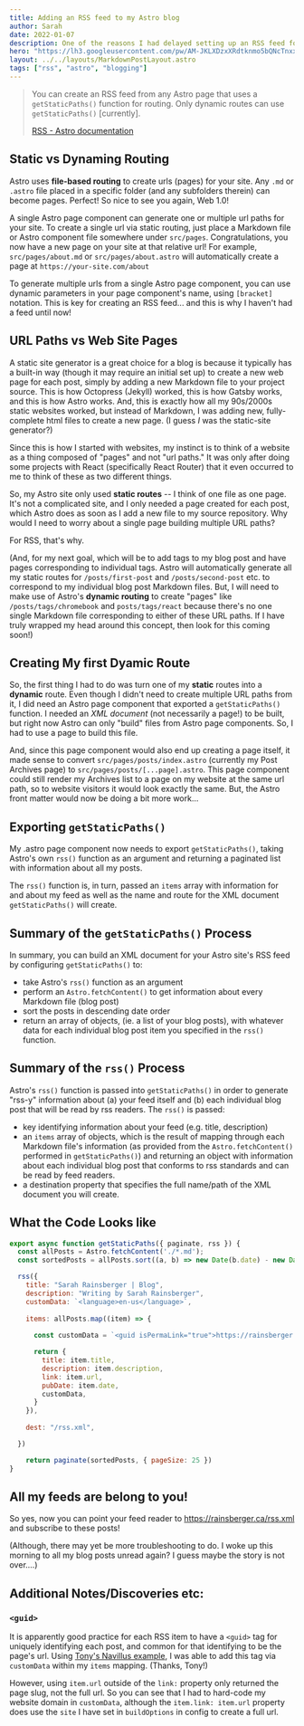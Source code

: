 ```yaml
---
title: Adding an RSS feed to my Astro blog
author: Sarah
date: 2022-01-07
description: One of the reasons I had delayed setting up an RSS feed for this blog is that Astro is still technically in beta, and many aspects of coding the site are changing right before my eyes! With everything else I was learning, I didn't want to have to re-learn this, too. But, in the spirit of accessible, self-hosted content, I started the new year by sitting down and cranking it out. Here's how I did it...
hero: "https://lh3.googleusercontent.com/pw/AM-JKLXDzxXRdtknmo5bQNcTnxxZg8Q-Ux4mHbTKHTvWtziRsmVhaK5VmigyjBVpuY_IBCVggs4ndbJhFvctS5xasCT8KcQzd6eKaY3vN50KMC6A_MYqa9exzg5y-e-pg2v6D0cTBcOKCUG9wZd0m-Cqn5Tc8Q=w250-no?"
layout: ../../layouts/MarkdownPostLayout.astro
tags: ["rss", "astro", "blogging"]
---
```

> You can create an RSS feed from any Astro page that uses a `getStaticPaths()` function for routing. Only dynamic routes can use `getStaticPaths()` [currently].
>
> [RSS - Astro documentation](https://docs.astro.build/en/guides/rss/)

## Static vs Dynaming Routing

Astro uses **file-based routing** to create urls (pages) for your site. Any `.md` or `.astro` file placed in a specific folder (and any subfolders therein) can become pages. Perfect! So nice to see you again, Web 1.0!

A single Astro page component can generate one or multiple url paths for your site. To create a single url via static routing, just place a Markdown file or Astro component file somewhere under `src/pages`. Congratulations, you now have a new page on your site at that relative url!  For example, `src/pages/about.md` or `src/pages/about.astro` will automatically create a page at `https://your-site.com/about`

To generate multiple urls from a single Astro page component, you can use dynamic parameters in your page component's name, using `[bracket]` notation. This is key for creating an RSS feed... and this is why I haven't had a feed until now!

## URL Paths vs Web Site Pages

A static site generator is a great choice for a blog is because it typically has a built-in way (though it may require an initial set up) to create a new web page for each post, simply by adding a new Markdown file to your project source. This is how Octopress (Jekyll) worked, this is how Gatsby works, and this is how Astro works. And, this is exactly how all my 90s/2000s static websites worked, but instead of Markdown, I was adding new, fully-complete html files to create a new page. (I guess *I* was the static-site generator?)

Since this is how I started with websites, my instinct is to think of a website as a thing composed of "pages" and not "url paths." It was only after doing some projects with React (specifically React Router) that it even occurred to me to think of these as two different things.

So, my Astro site only used **static routes** -- I think of one file as one page. It's not a complicated site, and I only needed a page created for each post, which Astro does as soon as I add a new file to my source repository. Why would I need to worry about a single page building multiple URL paths?

For RSS, that's why. 

(And, for my next goal, which will be to add tags to my blog post and have pages corresponding to individual tags. Astro will automatically generate all my static routes for `/posts/first-post` and `/posts/second-post` etc. to correspond to my individual blog post Markdown files. But, I will need to make use of Astro's **dynamic routing** to create "pages" like `/posts/tags/chromebook` and `posts/tags/react` because there's no one single Markdown file corresponding to either of these URL paths. If I have truly wrapped my head around this concept, then look for this coming soon!)

## Creating My first Dyamic Route

So, the first thing I had to do was turn one of my **static** routes into a **dynamic** route. Even though I didn't need to create multiple URL paths from it, I did need an Astro page component that exported a `getStaticPaths()` function. I needed an *XML document* (not necessarily a page!) to be built, but right now Astro can only "build" files from Astro page components. So, I had to use a page to build this file.

And, since this page component would also end up creating a page itself, it made sense to convert `src/pages/posts/index.astro` (currently my Post Archives page) to `src/pages/posts/[...page].astro`. This page component could still render my Archives list to a page on my website at the same url path, so to website visitors it would look exactly the same. But, the Astro front matter would now be doing a bit more work...

## Exporting `getStaticPaths()`

My .astro page component now needs to export `getStaticPaths()`, taking Astro's own `rss()` function as an argument and returning a paginated list with information about all my posts.

The `rss()` function is, in turn, passed an `items` array with information for and about my feed as well as the name and route for the XML document `getStaticPaths()` will create.

## Summary of the `getStaticPaths()` Process

In summary, you can build an XML document for your Astro site's RSS feed by configuring `getStaticPaths()` to:
- take Astro's `rss()` function as an argument
- perform an `Astro.fetchContent()` to get information about every Markdown file (blog post)
- sort the posts in descending date order
- return an array of objects, (ie. a list of your blog posts), with whatever data for each individual blog post item you specified in the `rss()` function.

## Summary of the `rss()` Process

Astro's `rss()` function is passed into `getStaticPaths()` in order to generate "rss-y" information about (a) your feed itself and (b) each individual blog post that will be read by rss readers. The `rss()` is passed:
- key identifying information about your feed (e.g. title, description)
- an `items` array of objects, which is the result of mapping through each Markdown file's information (as provided from the `Astro.fetchContent()` performed in `getStaticPaths()`) and returning an object with information about each individual blog post that conforms to rss standards and can be read by feed readers.
- a destination property that specifies the full name/path of the XML document you will create. 

## What the Code Looks like

```js
export async function getStaticPaths({ paginate, rss }) {
  const allPosts = Astro.fetchContent('./*.md');
  const sortedPosts = allPosts.sort((a, b) => new Date(b.date) - new Date(a.date));

  rss({
    title: "Sarah Rainsberger | Blog",
    description: "Writing by Sarah Rainsberger",
    customData: `<language>en-us</language>`,
    
    items: allPosts.map((item) => {
      
      const customData = `<guid isPermaLink="true">https://rainsberger.ca${item.url}</guid>`

      return {
        title: item.title,
        description: item.description,
        link: item.url,
        pubDate: item.date,
        customData,
      }
    }),
    
    dest: "/rss.xml",

  })

    return paginate(sortedPosts, { pageSize: 25 })
}
```

## All my feeds are belong to you!

So yes, now you can point your feed reader to https://rainsberger.ca/rss.xml and subscribe to these posts! 

(Although, there may yet be more troubleshooting to do. I woke up this morning to all my blog posts unread again? I guess maybe the story is not over....)
## Additional Notes/Discoveries etc:

### `<guid>`
It is apparently good practice for each RSS item to have a `<guid>` tag for uniquely identifying each post, and common for that identifying to be the page's url. Using [Tony's Navillus example](https://github.com/Navillus-BV/navillus-dev/blob/c8a9851fd210d2388ea7dcff40e2befa20f39311/src/pages/blog/%5B...page%5D.astro#L51), I was able to add this tag via `customData` within my `items` mapping. (Thanks, Tony!)

However, using `item.url` outside of the `link:` property only returned the page slug, not the full url. So you can see that I had to hard-code my website domain in `customData`, although the `item.link: item.url` property does use the `site` I have set in `buildOptions` in config to create a full url.
